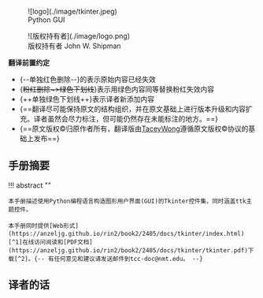 


<figure markdown="span">
  ![logo](./image/tkinter.jpeg)
  <figcaption>Python GUI</figcaption>
</figure>

<figure markdown="span">
  ![版权持有者](./image/logo.png)
  <figcaption>版权持有者 John W. Shipman</figcaption>
</figure>



**翻译前置约定**

+ {--单独红色删除--}的表示原始内容已经失效
+ {~~粉红删除~>绿色下划线~~}表示用绿色内容同等替换粉红失效内容
+ {++单独绿色下划线++}表示译者新添加内容
+ {==翻译尽可能保持原文的结构组织，并在原文基础上进行版本升级和内容扩充。译者虽然会尽力标注，但可能仍然存在未能标注的地方。==}
+ {==原文版权©️归原作者所有，翻译版由[TaceyWong]()遵循原文版权©️协议的基础上发布==}


## 手册摘要

!!! abstract ""

    本手册描述使用Python编程语言构造图形用户界面(GUI)的Tkinter控件集，同时涵盖ttk主题控件。

    本手册同时提供[Web形式](https://anzeljg.github.io/rin2/book2/2405/docs/tkinter/index.html)[^1]在线访问阅读和[PDF文档](https://anzeljg.github.io/rin2/book2/2405/docs/tkinter/tkinter.pdf)下载[^2]。{-- 有任何意见和建议请发送邮件到tcc-doc@nmt.edu。 --}





## 译者的话



[^1]: TkDocs镜像https://tkdocs.com/shipman/提供内容失效标注
[^2]: Web和PDF均为英文，本文档以此为蓝本进行翻译